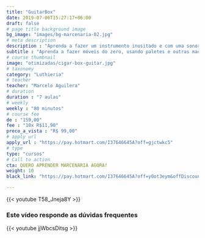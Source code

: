 ```yaml
---
title: "GuitarBox"
date: 2019-07-06T15:27:17+06:00
draft: false
# page title background image
bg_image: "images/bg-marcenaria-02.jpg"
# meta description
description : "Aprenda a fazer um instrumento inusitado e com uma sonoridade incrível."
subtitle : "Aprenda a fazer móveis do zero, usando paletes e outras madeiras"
# course thumbnail
image: "otimizadas/cigar-box-guitar.jpg"
# taxonomy
category: "Luthieria"
# teacher
teacher: "Marcelo Aguilera"
# duration
duration : "7 aulas"
# weekly
weekly : "80 minutos"
# course fee
de : "159,00"
fee : "10x R$11,90"
preco_a_vista : "R$ 99,00"
# apply url
apply_url : "https://pay.hotmart.com/I37646645A?off=gjctwkc5"
# type
type: "cursos"
# Call to action
cta: QUERO APRENDER MARCENARIA AGORA!
weight: 10
black_link: "https://pay.hotmart.com/I37646645A?off=y0ot3eym&offDiscount=BLACKNOVEMBER30"

---
```


{{< youtube T58_Jneja8Y >}}


### Este vídeo responde as dúvidas frequentes
{{< youtube jjWbcsDitsg >}}
